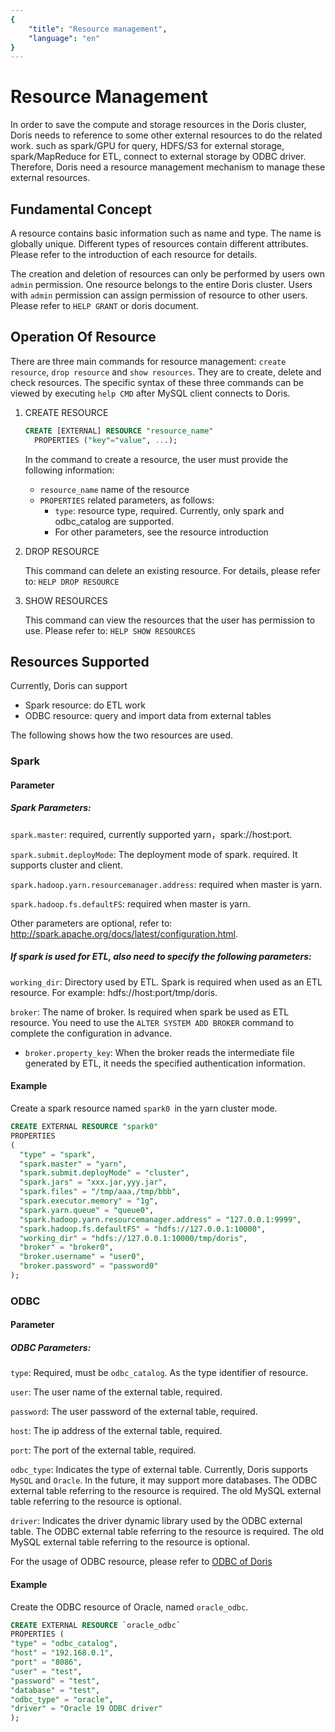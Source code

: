 ```yaml
---
{
    "title": "Resource management",
    "language": "en"
}
---
```


<!-- 
Licensed to the Apache Software Foundation (ASF) under one
or more contributor license agreements.  See the NOTICE file
distributed with this work for additional information
regarding copyright ownership.  The ASF licenses this file
to you under the Apache License, Version 2.0 (the
"License"); you may not use this file except in compliance
with the License.  You may obtain a copy of the License at

  http://www.apache.org/licenses/LICENSE-2.0

Unless required by applicable law or agreed to in writing,
software distributed under the License is distributed on an
"AS IS" BASIS, WITHOUT WARRANTIES OR CONDITIONS OF ANY
KIND, either express or implied.  See the License for the
specific language governing permissions and limitations
under the License.
-->

# Resource Management

In order to save the compute and storage resources in the Doris cluster, Doris needs to reference to some other external resources to do the related work. such as spark/GPU for query, HDFS/S3 for external storage, spark/MapReduce for ETL, connect to external storage by ODBC driver. Therefore, Doris need a resource management mechanism to manage these external resources.

## Fundamental Concept

A resource contains basic information such as name and type. The name is globally unique. Different types of resources contain different attributes. Please refer to the introduction of each resource for details.

The creation and deletion of resources can only be performed by users own `admin` permission. One resource belongs to the entire Doris cluster. Users with `admin` permission can assign permission of resource to other users. Please refer to `HELP GRANT` or doris document.


## Operation Of Resource

There are three main commands for resource management: `create resource`, `drop resource` and `show resources`. They are to create, delete and check resources. The specific syntax of these three commands can be viewed by executing `help CMD` after MySQL client connects to Doris.

1. CREATE RESOURCE


   ```sql
   CREATE [EXTERNAL] RESOURCE "resource_name"                                  
     PROPERTIES ("key"="value", ...); 
   ```

   In the command to create a resource, the user must provide the following information:

   * `resource_name` name of the resource
   * `PROPERTIES` related parameters, as follows:
     * `type`: resource type, required. Currently, only spark and odbc_catalog are supported.
     * For other parameters, see the resource introduction



2. DROP RESOURCE

    This command can delete an existing resource. For details, please refer to: `HELP DROP RESOURCE`

3. SHOW RESOURCES

    This command can view the resources that the user has permission to use. Please refer to: `HELP SHOW RESOURCES`



## Resources Supported

Currently, Doris can support

* Spark resource: do ETL work
* ODBC resource: query and import data from external tables

The following shows how the two resources are used.

### Spark

#### Parameter

##### Spark Parameters:

`spark.master`: required, currently supported yarn，spark://host:port.

`spark.submit.deployMode`: The deployment mode of spark. required. It supports cluster and client.

`spark.hadoop.yarn.resourcemanager.address`: required when master is yarn.

`spark.hadoop.fs.defaultFS`: required when master is yarn.

Other parameters are optional, refer to: http://spark.apache.org/docs/latest/configuration.html.

##### If spark is used for ETL, also need to specify the following parameters:

`working_dir`: Directory used by ETL. Spark is required when used as an ETL resource. For example: hdfs://host:port/tmp/doris.

`broker`: The name of broker. Is required when spark be used as ETL resource. You need to use the `ALTER SYSTEM ADD BROKER` command to complete the configuration in advance. 

  * `broker.property_key`: When the broker reads the intermediate file generated by ETL, it needs the specified authentication information.



#### Example

Create a spark resource named `spark0 `in the yarn cluster mode.


```sql
CREATE EXTERNAL RESOURCE "spark0"
PROPERTIES
(
  "type" = "spark",
  "spark.master" = "yarn",
  "spark.submit.deployMode" = "cluster",
  "spark.jars" = "xxx.jar,yyy.jar",
  "spark.files" = "/tmp/aaa,/tmp/bbb",
  "spark.executor.memory" = "1g",
  "spark.yarn.queue" = "queue0",
  "spark.hadoop.yarn.resourcemanager.address" = "127.0.0.1:9999",
  "spark.hadoop.fs.defaultFS" = "hdfs://127.0.0.1:10000",
  "working_dir" = "hdfs://127.0.0.1:10000/tmp/doris",
  "broker" = "broker0",
  "broker.username" = "user0",
  "broker.password" = "password0"
);
```

### ODBC

#### Parameter

##### ODBC Parameters:

`type`: Required, must be `odbc_catalog`. As the type identifier of resource.

`user`: The user name of the external table, required.

`password`: The user password of the external table, required.

`host`: The ip address of the external table, required.

`port`: The port of the external table, required.

`odbc_type`: Indicates the type of external table. Currently, Doris supports `MySQL` and `Oracle`. In the future, it may support more databases. The ODBC external table referring to the resource is required. The old MySQL external table referring to the resource is optional.

`driver`: Indicates the driver dynamic library used by the ODBC external table.
The ODBC external table referring to the resource is required. The old MySQL external table referring to the resource is optional.

For the usage of ODBC resource, please refer to [ODBC of Doris](../extending-doris/odbc-of-doris.html)


#### Example

Create the ODBC resource of Oracle, named `oracle_odbc`.

```sql
CREATE EXTERNAL RESOURCE `oracle_odbc`
PROPERTIES (
"type" = "odbc_catalog",
"host" = "192.168.0.1",
"port" = "8086",
"user" = "test",
"password" = "test",
"database" = "test",
"odbc_type" = "oracle",
"driver" = "Oracle 19 ODBC driver"
);
```
